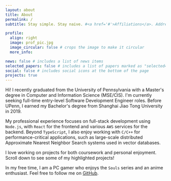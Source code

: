 ```yaml
---
layout: about
title: About
permalink: /
subtitle: Stay simple. Stay naive. #<a href='#'>Affiliations</a>. Address. Contacts. Moto. Etc.

profile:
  align: right
  image: prof_pic.jpg
  image_circular: false # crops the image to make it circular
  more_info:

news: false # includes a list of news items
selected_papers: false # includes a list of papers marked as "selected={true}"
social: false # includes social icons at the bottom of the page
projects: true
---
```


Hi! I recently graduated from the University of Pennsylvania with a Master's degree in Computer and Information Science (MSE/CIS). I'm currently seeking full-time entry-level Software Development Engineer roles. Before UPenn, I earned my Bachelor's degree from Shanghai Jiao Tong University in 2019.

My professional experience focuses on full-stack development using `Node.js`, with `React` for the frontend and various `AWS` services for the backend. Beyond `TypeScript`, I also enjoy working with `C/C++` for performance-critical applications, such as large-scale distributed Approximate Nearest Neighbor Search systems used in vector databases.

I love working on projects for both coursework and personal enjoyment. Scroll down to see some of my highlighted projects!

In my free time, I am a PC gamer who enjoys the `Souls` series and an anime enthusiast. Feel free to follow me on [GitHub](https://github.com/plasmas).

<!-- Write your biography here. Tell the world about yourself. Link to your favorite [subreddit](http://reddit.com). You can put a picture in, too. The code is already in, just name your picture `prof_pic.jpg` and put it in the `img/` folder.

Put your address / P.O. box / other info right below your picture. You can also disable any of these elements by editing `profile` property of the YAML header of your `_pages/about.md`. Edit `_bibliography/papers.bib` and Jekyll will render your [publications page](/al-folio/publications/) automatically.
orb
Link to your social media connections, too. This theme is set up to use [Font Awesome icons](https://fontawesome.com/) and [Academicons](https://jpswalsh.github.io/academicons/), like the ones below. Add your Facebook, Twitter, LinkedIn, Google Scholar, or just disable all of them. -->

